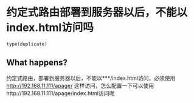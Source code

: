# 约定式路由部署到服务器以后，不能以index.html访问吗

`type(duplicate)`

<!--
感谢您向我们反馈问题，为了高效的解决问题，我们期望你能提供以下信息：
-->

## What happens?

约定式路由，部署到服务器以后，不能以\*\*\*/index.html访问，必须使用 http://192.168.11.111/apage/ 这样访问，怎么配置一下可以使用http://192.168.11.111/apage/index.html访问呢

